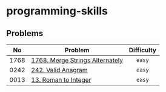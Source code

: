 # programming-skills

## Problems

|  No  | Problem                                                                               | Difficulty |
| :--: | ------------------------------------------------------------------------------------- | :--------: |
| 1768 | [1768. Merge Strings Alternately](../solutions/1768.%20Merge%20Strings%20Alternately) |   `easy`   |
| 0242 | [242. Valid Anagram](../solutions/0242.%20Valid%20Anagram)                            |   `easy`   |
| 0013 | [13. Roman to Integer](../solutions/0013.%20Roman%20to%20Integer)                     |   `easy`   |
